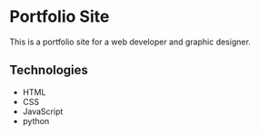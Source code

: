 # Portfolio Site

This is a portfolio site for a web developer and graphic designer.

## Technologies

- HTML
- CSS
- JavaScript
- python
